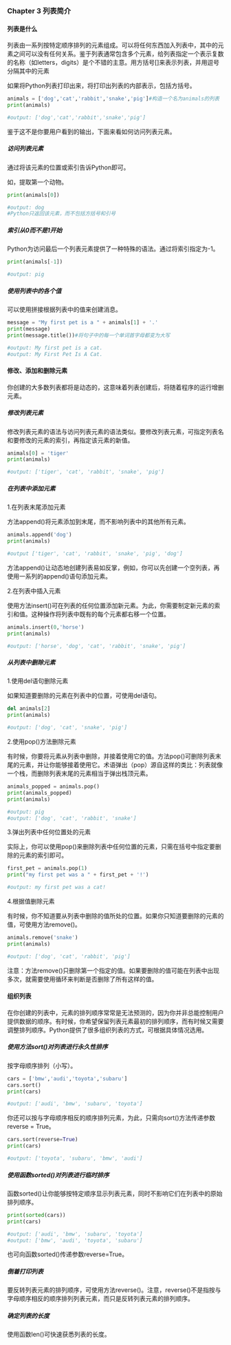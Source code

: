 ### Chapter 3 列表简介

#### 列表是什么

列表由一系列按特定顺序排列的元素组成。可以将任何东西加入列表中，其中的元素之间可以没有任何关系。鉴于列表通常包含多个元素，给列表指定一个表示复数的名称（如letters，digits）是个不错的主意。用方括号[]来表示列表，并用逗号分隔其中的元素

如果将Python列表打印出来，将打印出列表的内部表示，包括方括号。

```python
animals = ['dog','cat','rabbit','snake','pig']#构造一个名为animals的列表
print(animals)

#output: ['dog','cat','rabbit','snake','pig']
```

鉴于这不是你要用户看到的输出，下面来看如何访问列表元素。

##### 访问列表元素

通过将该元素的位置或索引告诉Python即可。

如，提取第一个动物。

```python
print(animals[0])

#output: dog
#Python只返回该元素，而不包括方括号和引号
```

##### 索引从0而不是1开始

Python为访问最后一个列表元素提供了一种特殊的语法。通过将索引指定为-1。

```python
print(animals[-1])

#output: pig
```

##### 使用列表中的各个值

可以使用拼接根据列表中的值来创建消息。

```python
message = "My first pet is a " + animals[1] + '.'
print(message)
print(message.title())#将句子中的每一个单词首字母都变为大写

#output: My first pet is a cat.
#output: My First Pet Is A Cat.
```

#### 修改、添加和删除元素

你创建的大多数列表都将是动态的，这意味着列表创建后，将随着程序的运行增删元素。

##### 修改列表元素

修改列表元素的语法与访问列表元素的语法类似。要修改列表元素，可指定列表名和要修改的元素的索引，再指定该元素的新值。

```python
animals[0] = 'tiger'
print(animals)

#output: ['tiger', 'cat', 'rabbit', 'snake', 'pig']
```

##### 在列表中添加元素

1.在列表末尾添加元素

方法append()将元素添加到末尾，而不影响列表中的其他所有元素。

```python
animals.append('dog')
print(animals)

#output ['tiger', 'cat', 'rabbit', 'snake', 'pig', 'dog']
```

方法append()让动态地创建列表易如反掌，例如，你可以先创建一个空列表，再使用一系列的append()语句添加元素。

2.在列表中插入元素

使用方法insert()可在列表的任何位置添加新元素。为此，你需要制定新元素的索引和值。这种操作将列表中既有的每个元素都右移一个位置。

```python
animals.insert(0,'horse')
print(animals)

#output: ['horse', 'dog', 'cat', 'rabbit', 'snake', 'pig']
```

##### 从列表中删除元素

1.使用del语句删除元素

如果知道要删除的元素在列表中的位置，可使用del语句。

```python
del animals[2]
print(animals)

#output: ['dog', 'cat', 'snake', 'pig']
```

2.使用pop()方法删除元素

有时候，你要将元素从列表中删除，并接着使用它的值。方法pop()可删除列表末尾的元素，并让你能够接着使用它。术语弹出（pop）源自这样的类比：列表就像一个栈，而删除列表末尾的元素相当于弹出栈顶元素。

```python
animals_popped = animals.pop()
print(animals_popped)
print(animals)

#output: pig
#output: ['dog', 'cat', 'rabbit', 'snake']
```

3.弹出列表中任何位置处的元素

实际上，你可以使用pop()来删除列表中任何位置的元素，只需在括号中指定要删除的元素的索引即可。

```python
first_pet = animals.pop(1)
print("my first pet was a " + first_pet + '!')

#output: my first pet was a cat!
```

4.根据值删除元素

有时候，你不知道要从列表中删除的值所处的位置。如果你只知道要删除的元素的值，可使用方法remove()。

```python
animals.remove('snake')
print(animals)

#output: ['dog', 'cat', 'rabbit', 'pig']
```

注意：方法remove()只删除第一个指定的值。如果要删除的值可能在列表中出现多次，就需要使用循环来判断是否删除了所有这样的值。

#### 组织列表

在你创建的列表中，元素的排列顺序常常是无法预测的，因为你并非总能控制用户提供数据的顺序。有时候，你希望保留列表元素最初的排列顺序，而有时候又需要调整排列顺序。Python提供了很多组织列表的方式，可根据具体情况选用。

##### 使用方法sort()对列表进行永久性排序

按字母顺序排列（小写）。

```python
cars = ['bmw','audi','toyota','subaru']
cars.sort()
print(cars)

#output: ['audi', 'bmw', 'subaru', 'toyota']
```

你还可以按与字母顺序相反的顺序排列元素，为此，只需向sort()方法传递参数reverse = True。

```python
cars.sort(reverse=True)
print(cars)

#output: ['toyota', 'subaru', 'bmw', 'audi']
```

##### 使用函数sorted()对列表进行临时排序

函数sorted()让你能够按特定顺序显示列表元素，同时不影响它们在列表中的原始排列顺序。

```python
print(sorted(cars))
print(cars)

#output: ['audi', 'bmw', 'subaru', 'toyota']
#output: ['bmw', 'audi', 'toyota', 'subaru']
```

也可向函数sorted()传递参数reverse=True。

##### 倒着打印列表

要反转列表元素的排列顺序，可使用方法reverse()。注意，reverse()不是指按与字母顺序相反的顺序排列列表元素，而只是反转列表元素的排列顺序。

##### 确定列表的长度

使用函数len()可快速获悉列表的长度。
